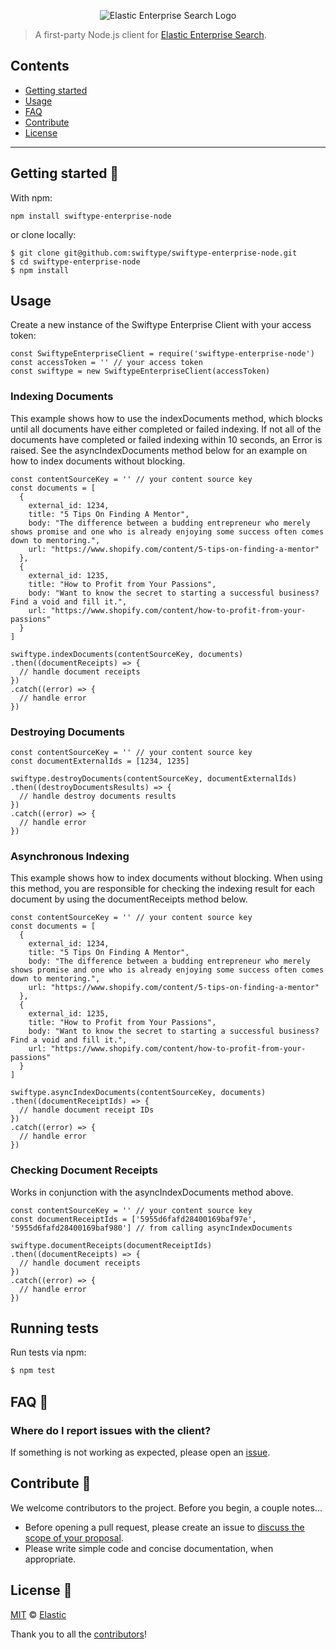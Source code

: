 <p align="center"><img src="https://github.com/swiftype/swiftype-enterprise-node/blob/master/logo-enterprise-search.png?raw=true" alt="Elastic Enterprise Search Logo"></p>

> A first-party Node.js client for [Elastic Enterprise Search](https://www.elastic.co/solutions/enterprise-search).

## Contents

+ [Getting started](#getting-started-)
+ [Usage](#usage)
+ [FAQ](#faq-)
+ [Contribute](#contribute-)
+ [License](#license-)

***

## Getting started 🐣

With npm:

    npm install swiftype-enterprise-node

or clone locally:

    $ git clone git@github.com:swiftype/swiftype-enterprise-node.git
    $ cd swiftype-enterprise-node
    $ npm install

## Usage

Create a new instance of the Swiftype Enterprise Client with your access token:

    const SwiftypeEnterpriseClient = require('swiftype-enterprise-node')
    const accessToken = '' // your access token
    const swiftype = new SwiftypeEnterpriseClient(accessToken)

### Indexing Documents

This example shows how to use the indexDocuments method, which blocks until all documents have either completed or failed indexing.
If not all of the documents have completed or failed indexing within 10 seconds, an Error is raised.
See the asyncIndexDocuments method below for an example on how to index documents without blocking.

    const contentSourceKey = '' // your content source key
    const documents = [
      {
        external_id: 1234,
        title: "5 Tips On Finding A Mentor",
        body: "The difference between a budding entrepreneur who merely shows promise and one who is already enjoying some success often comes down to mentoring.",
        url: "https://www.shopify.com/content/5-tips-on-finding-a-mentor"
      },
      {
        external_id: 1235,
        title: "How to Profit from Your Passions",
        body: "Want to know the secret to starting a successful business? Find a void and fill it.",
        url: "https://www.shopify.com/content/how-to-profit-from-your-passions"
      }
    ]

    swiftype.indexDocuments(contentSourceKey, documents)
    .then((documentReceipts) => {
      // handle document receipts
    })
    .catch((error) => {
      // handle error
    })

### Destroying Documents

    const contentSourceKey = '' // your content source key
    const documentExternalIds = [1234, 1235]

    swiftype.destroyDocuments(contentSourceKey, documentExternalIds)
    .then((destroyDocumentsResults) => {
      // handle destroy documents results
    })
    .catch((error) => {
      // handle error
    })


### Asynchronous Indexing

This example shows how to index documents without blocking.
When using this method, you are responsible for checking the indexing result for each document by using the documentReceipts method below.

    const contentSourceKey = '' // your content source key
    const documents = [
      {
        external_id: 1234,
        title: "5 Tips On Finding A Mentor",
        body: "The difference between a budding entrepreneur who merely shows promise and one who is already enjoying some success often comes down to mentoring.",
        url: "https://www.shopify.com/content/5-tips-on-finding-a-mentor"
      },
      {
        external_id: 1235,
        title: "How to Profit from Your Passions",
        body: "Want to know the secret to starting a successful business? Find a void and fill it.",
        url: "https://www.shopify.com/content/how-to-profit-from-your-passions"
      }
    ]

    swiftype.asyncIndexDocuments(contentSourceKey, documents)
    .then((documentReceiptIds) => {
      // handle document receipt IDs
    })
    .catch((error) => {
      // handle error
    })

### Checking Document Receipts

Works in conjunction with the asyncIndexDocuments method above.

    const contentSourceKey = '' // your content source key
    const documentReceiptIds = ['5955d6fafd28400169baf97e', '5955d6fafd28400169baf980'] // from calling asyncIndexDocuments

    swiftype.documentReceipts(documentReceiptIds)
    .then((documentReceipts) => {
      // handle document receipts
    })
    .catch((error) => {
      // handle error
    })

## Running tests

Run tests via npm:

```bash
$ npm test
```

## FAQ 🔮

### Where do I report issues with the client?

If something is not working as expected, please open an [issue](https://github.com/swiftype/swiftype-enterprise-node/issues/new).

## Contribute 🚀

We welcome contributors to the project. Before you begin, a couple notes...

+ Before opening a pull request, please create an issue to [discuss the scope of your proposal](https://github.com/swiftype/swiftype-enterprise-node/issues).
+ Please write simple code and concise documentation, when appropriate.

## License 📗

[MIT](https://github.com/swiftype/swiftype-enterprise-node/blob/master/LICENSE) © [Elastic](https://github.com/elastic)

Thank you to all the [contributors](https://github.com/swiftype/swiftype-enterprise-node/graphs/contributors)!
